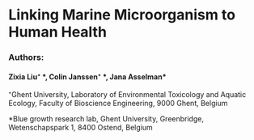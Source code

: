 # Linking Marine Microorganism to Human Health

### Authors:

#### Zixia Liu⁺ \*, Colin Janssen⁺ \*, Jana Asselman\*

⁺Ghent University, Laboratory of Environmental Toxicology and Aquatic Ecology, Faculty of Bioscience Engineering, 9000 Ghent, Belgium

\*Blue growth research lab, Ghent University, Greenbridge, Wetenschapspark 1, 8400 Ostend, Belgium



